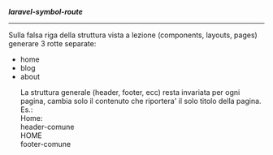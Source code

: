 <strong><i>laravel-symbol-route</i></strong>

<hr>

<p>Sulla falsa riga della struttura vista a lezione (components, layouts, pages) generare 3 rotte separate:</p>
<ul>
<li>home</li>
<li>blog</li>
<li>about</li>
<p>La struttura generale (header, footer, ecc) resta invariata per ogni pagina, cambia solo il contenuto che riportera' il solo titolo della pagina. Es.: <br>Home: <br>header-comune <br>HOME <br>footer-comune